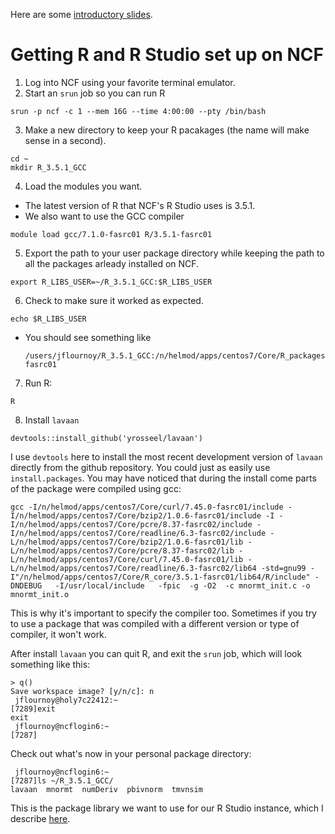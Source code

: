 Here are some [introductory slides](https://docs.google.com/presentation/d/1u9QSS6pNZYpxPMIqVZbyqU2lxGA2OK4QX7bDIpE32Yw/edit?usp=sharing).

# Getting R and R Studio set up on NCF

1. Log into NCF using your favorite terminal emulator.
2. Start an `srun` job so you can run R
  ```
  srun -p ncf -c 1 --mem 16G --time 4:00:00 --pty /bin/bash
  ```
3. Make a new directory to keep your R pacakages (the name will make sense in a second).
  ```
  cd ~
  mkdir R_3.5.1_GCC
  ```
4. Load the modules you want.
  - The latest version of R that NCF's R Studio uses is 3.5.1.
  - We also want to use the GCC compiler
  ```
  module load gcc/7.1.0-fasrc01 R/3.5.1-fasrc01
  ```
5. Export the path to your user package directory while keeping the path to all the packages arleady installed on NCF.
  ```
  export R_LIBS_USER=~/R_3.5.1_GCC:$R_LIBS_USER
  ```
6. Check to make sure it worked as expected.
  ```
  echo $R_LIBS_USER
  ```
  - You should see something like
    ```
    /users/jflournoy/R_3.5.1_GCC:/n/helmod/apps/centos7/Core/R_packages/3.5.1-fasrc01
    ```
7. Run R:
  ```
  R
  ```
8. Install `lavaan`
  ```
  devtools::install_github('yrosseel/lavaan')
  ```
  
I use `devtools` here to install the most recent development version of `lavaan` directly from the github repository. You could just as easily use `install.packages`. You may have noticed that during the install come parts of the package were compiled using gcc:
```
gcc -I/n/helmod/apps/centos7/Core/curl/7.45.0-fasrc01/include -I/n/helmod/apps/centos7/Core/bzip2/1.0.6-fasrc01/include -I -I/n/helmod/apps/centos7/Core/pcre/8.37-fasrc02/include -I/n/helmod/apps/centos7/Core/readline/6.3-fasrc02/include -L/n/helmod/apps/centos7/Core/bzip2/1.0.6-fasrc01/lib -L/n/helmod/apps/centos7/Core/pcre/8.37-fasrc02/lib -L/n/helmod/apps/centos7/Core/curl/7.45.0-fasrc01/lib -L/n/helmod/apps/centos7/Core/readline/6.3-fasrc02/lib64 -std=gnu99 -I"/n/helmod/apps/centos7/Core/R_core/3.5.1-fasrc01/lib64/R/include" -DNDEBUG   -I/usr/local/include   -fpic  -g -O2  -c mnormt_init.c -o mnormt_init.o
```
This is why it's important to specify the compiler too. Sometimes if you try to use a package that was compiled with a different version or type of compiler, it won't work.

After install `lavaan` you can quit R, and exit the `srun` job, which will look something like this:
```
> q()
Save workspace image? [y/n/c]: n
 jflournoy@holy7c22412:~
[7289]exit
exit
 jflournoy@ncflogin6:~
[7287]
```

Check out what's now in your personal package directory:
```
 jflournoy@ncflogin6:~
[7287]ls ~/R_3.5.1_GCC/
lavaan	mnormt	numDeriv  pbivnorm  tmvnsim
```

This is the package library we want to use for our R Studio instance, which I describe [here](README.r_studio.md).
